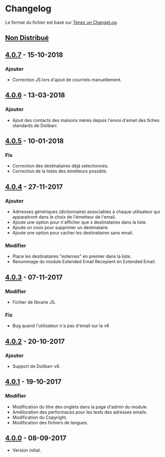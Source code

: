 # Changelog
Le format du fichier est basé sur [Tenez un ChangeLog](http://keepachangelog.com/fr/1.0.0/).

## [Non Distribué]

## [4.0.7] - 15-10-2018
### Ajouter
- Correction JS lors d'ajout de courriels manuellement.

## [4.0.6] - 13-03-2018
### Ajouter
- Ajout des contacts des maisons mères depuis l'envoi d'email des fiches standards de Dolibarr.

## [4.0.5] - 10-01-2018
### Fix
- Correction des destinataires déjà selectionnés.
- Correction de la listes des émetteurs possible.

## [4.0.4] - 27-11-2017
### Ajouter
- Adrresses génériques (dictionnaire) associables à chaque utilisateur qui apparaitront dans le choix de l'émetteur de l'email.
- Ajoute une option pour n'afficher que x destinataires dans la liste.
- Ajoute un croix pour supprimer un destinataire.
- Ajoute une option pour cacher les destinataires sans email.
### Modifier
- Place les destinataires "externes" en premier dans la liste.
- Renommage du module Extended Email Recepient en Extended Email.

## [4.0.3] - 07-11-2017
### Modifier
- Fichier de librarie JS.

### Fix
- Bug quand l'utilisateur n'a pas d'email sur la v6

## [4.0.2] - 20-10-2017
### Ajouter
- Support de Dolibarr v6.

## [4.0.1] - 19-10-2017
### Modifier
- Modification du titre des onglets dans la page d'admin du module.
- Amélioration des performaces pour les tests des adresses emails.
- Modification du Copyright.
- Modification des fichiers de langues.

## [4.0.0] - 08-09-2017
- Version initial.

[Non Distribué]: http://git.open-dsi.fr/dolibarr-extension/extendedemail/compare/v4.0.7...HEAD
[4.0.7]: http://git.open-dsi.fr/dolibarr-extension/extendedemail/compare/v4.0.6...v4.0.7
[4.0.6]: http://git.open-dsi.fr/dolibarr-extension/extendedemail/compare/v4.0.5...v4.0.6
[4.0.5]: http://git.open-dsi.fr/dolibarr-extension/extendedemail/compare/v4.0.4...v4.0.5
[4.0.4]: http://git.open-dsi.fr/dolibarr-extension/extendedemail/compare/v4.0.3...v4.0.4
[4.0.3]: http://git.open-dsi.fr/dolibarr-extension/extendedemail/compare/v4.0.2...v4.0.3
[4.0.2]: http://git.open-dsi.fr/dolibarr-extension/extendedemail/compare/v4.0.1...v4.0.2
[4.0.1]: http://git.open-dsi.fr/dolibarr-extension/extendedemail/compare/v4.0.0...v4.0.1
[4.0.0]: http://git.open-dsi.fr/dolibarr-extension/extendedemail/commits/v4.0.0
